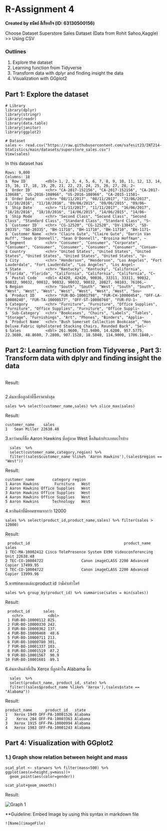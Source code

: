 # R-Assignment 4

**Created by ธนัตถ์ ลีเรืองกิจ (ID: 63130500156)**

Choose Dataset Superstore Sales Dataset (Data from Rohit Sahoo,Kaggle) >> Using CSV

### Outlines
1. Explore the dataset
2. Learning function from Tidyverse
3. Transform data with dplyr and finding insight the data
4. Visualization with GGplot2

## Part 1: Explore the dataset

```
# Library
library(dplyr)
library(stringr)
library(readr)
library(data.table)
library(janitor)
library(ggplot2)

# Dataset
sales <- read.csv("https://raw.githubusercontent.com/safesit23/INT214-Statistics/main/datasets/superstore_sales.csv")
View(sales)
```

In this dataset has
```
Rows: 9,800
Columns: 18
$ `Row ID`        <dbl> 1, 2, 3, 4, 5, 6, 7, 8, 9, 10, 11, 12, 13, 14, 15, 16, 17, 18, 19, 20, 21, 22, 23, 24, 25, 26, 27, 28, 2~
$ `Order ID`      <chr> "CA-2017-152156", "CA-2017-152156", "CA-2017-138688", "US-2016-108966", "US-2016-108966", "CA-2015-11581~
$ `Order Date`    <chr> "08/11/2017", "08/11/2017", "12/06/2017", "11/10/2016", "11/10/2016", "09/06/2015", "09/06/2015", "09/06~
$ `Ship Date`     <chr> "11/11/2017", "11/11/2017", "16/06/2017", "18/10/2016", "18/10/2016", "14/06/2015", "14/06/2015", "14/06~
$ `Ship Mode`     <chr> "Second Class", "Second Class", "Second Class", "Standard Class", "Standard Class", "Standard Class", "S~
$ `Customer ID`   <chr> "CG-12520", "CG-12520", "DV-13045", "SO-20335", "SO-20335", "BH-11710", "BH-11710", "BH-11710", "BH-1171~
$ `Customer Name` <chr> "Claire Gute", "Claire Gute", "Darrin Van Huff", "Sean O'Donnell", "Sean O'Donnell", "Brosina Hoffman", ~
$ Segment         <chr> "Consumer", "Consumer", "Corporate", "Consumer", "Consumer", "Consumer", "Consumer", "Consumer", "Consum~
$ Country         <chr> "United States", "United States", "United States", "United States", "United States", "United States", "U~
$ City            <chr> "Henderson", "Henderson", "Los Angeles", "Fort Lauderdale", "Fort Lauderdale", "Los Angeles", "Los Angel~
$ State           <chr> "Kentucky", "Kentucky", "California", "Florida", "Florida", "California", "California", "California", "C~
$ `Postal Code`   <dbl> 42420, 42420, 90036, 33311, 33311, 90032, 90032, 90032, 90032, 90032, 90032, 90032, 28027, 98103, 76106,~
$ Region          <chr> "South", "South", "West", "South", "South", "West", "West", "West", "West", "West", "West", "West", "Sou~
$ `Product ID`    <chr> "FUR-BO-10001798", "FUR-CH-10000454", "OFF-LA-10000240", "FUR-TA-10000577", "OFF-ST-10000760", "FUR-FU-1~
$ Category        <chr> "Furniture", "Furniture", "Office Supplies", "Furniture", "Office Supplies", "Furniture", "Office Suppli~
$ `Sub-Category`  <chr> "Bookcases", "Chairs", "Labels", "Tables", "Storage", "Furnishings", "Art", "Phones", "Binders", "Applia~
$ `Product Name`  <chr> "Bush Somerset Collection Bookcase", "Hon Deluxe Fabric Upholstered Stacking Chairs, Rounded Back", "Sel~
$ Sales           <dbl> 261.9600, 731.9400, 14.6200, 957.5775, 22.3680, 48.8600, 7.2800, 907.1520, 18.5040, 114.9000, 1706.1840,~

```



## Part 2: Learning function from Tidyverse , Part 3: Transform data with dplyr and finding insight the data

```

```
Result:
```

```

2.ค้นหาชื่อลูกค้าที่ซื้อราคาต่ำสุด
```
sales %>% select(customer_name,sales) %>% slice_max(sales)
```
Result:
```
customer_name    sales
1   Sean Miller 22638.48
```

3.หาว่าคนที่ชื่อ Aaron Hawkins ที่อยู่ภาค West ซื้อสินค้าประเภทอะไรบ้าง
```
  sales  %>% 
  select(customer_name,category,region) %>% 
  filter((sales$customer_name %like% 'Aaron Hawkins'),(sales$region == "West")) 
```

Result:
```
customer_name        category region
1 Aaron Hawkins       Furniture   West
2 Aaron Hawkins Office Supplies   West
3 Aaron Hawkins Office Supplies   West
4 Aaron Hawkins Office Supplies   West
5 Aaron Hawkins      Technology   West
```

4.หาสินค้าที่มียอดขายมากกว่า 12000
```
sales %>% select(product_id,product_name,sales) %>% filter(sales > 12000)
```

Result:
```
 product_id                                          product_name    sales
1 TEC-MA-10002412 Cisco TelePresence System EX90 Videoconferencing Unit 22638.48
2 TEC-CO-10004722                 Canon imageCLASS 2200 Advanced Copier 17499.95
3 TEC-CO-10004722                 Canon imageCLASS 2200 Advanced Copier 13999.96
```

5.หาminของแต่ละproduct id ว่ามีค่าเท่าไหร่
```
sales %>% group_by(product_id) %>% summarise(sales = min(sales))
```

Result:

```
 product_id      sales
   <chr>           <dbl>
 1 FUR-BO-10000112 825. 
 2 FUR-BO-10000330 242. 
 3 FUR-BO-10000362 137. 
 4 FUR-BO-10000468  48.6
 5 FUR-BO-10000711 213. 
 6 FUR-BO-10000780 301. 
 7 FUR-BO-10001337 103. 
 8 FUR-BO-10001519  87.2
 9 FUR-BO-10001567  90.9
10 FUR-BO-10001601  89.1
```
6.ค้นหาสินค้าที่เป็น Xerox ที่ลูกค้าใน Alabama ซื้อ

```
  sales  %>% 
  select(product_name, product_id, state) %>% 
  filter((sales$product_name %like% 'Xerox'),(sales$state == "Alabama")) 
```

Result:

```
product_name      product_id   state
1   Xerox 1949 OFF-PA-10001526 Alabama
2    Xerox 204 OFF-PA-10003363 Alabama
3   Xerox 1915 OFF-PA-10000994 Alabama
4   Xerox 1983 OFF-PA-10001243 Alabama
```

## Part 4: Visualization with GGplot2
### 1.) Graph show relation between height and mass
```
scat_plot <- starwars %>% filter(mass<500) %>% ggplot(aes(x=height,y=mass))+
  geom_point(aes(color=gender))

scat_plot+geom_smooth()
```
Result:

![Graph 1](graph1.png)

**Guideline:
Embed Image by using this syntax in markdown file
````
![Name](imageFile)
````
